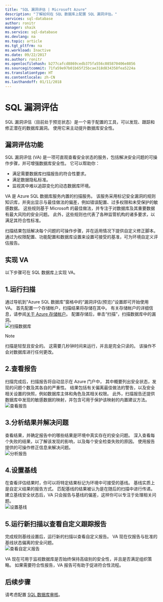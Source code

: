 ```yaml
---
title: "SQL 漏洞评估 | Microsoft Azure"
description: "了解如何在 SQL 数据库上配置 SQL 漏洞评估。"
services: sql-database
author: ronitr
manager: shaik
ms.service: sql-database
ms.devlang: na
ms.topic: article
ms.tgt_pltfrm: na
ms.workload: Inactive
ms.date: 09/22/2017
ms.author: ronitr
ms.openlocfilehash: b277cafcd8869cedb375fa556c085870406e8856
ms.sourcegitcommit: 71fa59e97b01b65f25bcae318d834358fea5224a
ms.translationtype: HT
ms.contentlocale: zh-CN
ms.lasthandoff: 01/11/2018
---
```

# <a name="sql-vulnerability-assessment"></a>SQL 漏洞评估

SQL 漏洞评估（目前处于预览状态）是一个易于配置的工具，可以发现、跟踪和修正潜在的数据库漏洞。 使用它来主动提升数据库安全性。  

## <a name="vulnerability-assessment-features"></a>漏洞评估功能  
SQL 漏洞评估 (VA) 是一项可直观查看安全状态的服务，包括解决安全问题的可操作步骤，并可增强数据库安全性。 它可以帮助你：  
- 满足需要数据库扫描报告的符合性要求。  
- 满足数据隐私标准。  
- 监视其中难以追踪变化的动态数据库环境。  

VA 是 Azure SQL 数据库服务内置的扫描服务。 该服务采用标记安全漏洞的规则知识库，并突出显示与最佳做法的偏差，例如错误配置、过多权限和未受保护的敏感数据。 这些规则基于 Microsoft 的最佳做法，并专注于对数据库及其重要数据有最大风险的安全问题。 此外，这些规则也代表了各种监管机构的诸多要求，以满足其符合性标准。  

扫描结果包括解决每个问题的可操作步骤，并在适用情况下提供自定义修正脚本。 通过为权限配置、功能配置和数据库设置来设置可接受的基准，可为环境自定义评估报告。   

## <a name="implementing-va"></a>实现 VA  
以下步骤可在 SQL 数据库上实现 VA。  

## <a name="1-run-a-scan"></a>1.运行扫描  
通过导航到“Azure SQL 数据库”窗格中的“漏洞评估(预览)”设置即可开始使用 VA。 首先配置一个存储帐户，扫描结果将存储在其中。 有关存储帐户的详细信息，请参阅[关于 Azure 存储帐户](../storage/common/storage-create-storage-account.md)。 配置存储后，单击“扫描”，扫描数据库中的漏洞。  
![扫描数据库](./media/sql-vulnerability-assessment/pp_va_initialize.png)  
  > [!NOTE]   
  > 扫描是轻型且安全的。 这需要几秒钟时间来运行，并且是完全只读的。 该操作不会对数据库进行任何更改。  

## <a name="2-view-the-report"></a>2.查看报告  
扫描完成后，扫描报告将自动显示在 Azure 门户中， 其中概要列出安全状态，发现的问题个数及其各自的严重性。 结果包括有关偏离最佳做法的警告，以及安全相关设置的快照，例如数据库主体和角色及其相关权限。 此外，扫描报告还提供数据库中发现的敏感数据的映射，并包含可用于保护该映射的内置建议方法。  
![查看报告](./media/sql-vulnerability-assessment/pp_main_getstarted.png)  

## <a name="3-analyze-the-results-and-resolve-issues"></a>3.分析结果并解决问题  
查看结果，并确定报告中的哪些结果是环境中真实存在的安全问题。 深入查看每个失败的结果，以了解该发现的影响，以及每个安全检查失败的原因。 使用报告提供的可操作修正信息来解决问题。  
![分析报告](./media/sql-vulnerability-assessment/pp_fail_rule_show_remediation.png)    

## <a name="4-set-your-baseline"></a>4.设置基线  
在查看评估结果时，你可以将特定结果标记为环境中可接受的基线。 基线实质上是自定义结果的报告方式。 匹配基线的结果被认为是在随后的扫描中进行传递。 建立基线安全状态后，VA 只会报告与基线的偏差，这样你可以专注于处理相关问题。  
![设置基线](./media/sql-vulnerability-assessment/pp_fail_rule_show_baseline.png)  

## <a name="5-run-a-new-scan-to-see-your-customized-tracking-report"></a>5.运行新扫描以查看自定义跟踪报告  
完成规则基线设置后，运行新的扫描以查看自定义报告。 VA 现在仅报告与批准的基线状态偏离的安全问题。  
![查看自定义报告](./media/sql-vulnerability-assessment/pp_pass_main_with_baselines.png)  

VA 现在可用于监视数据库是否始终保持高级别的安全性，并且是否满足组织策略。 如果需要符合性报告，VA 报告可有助于促进符合性流程。  

## <a name="next-steps"></a>后续步骤  

请考虑配置 [SQL 数据库审核](sql-database-auditing.md)。  
